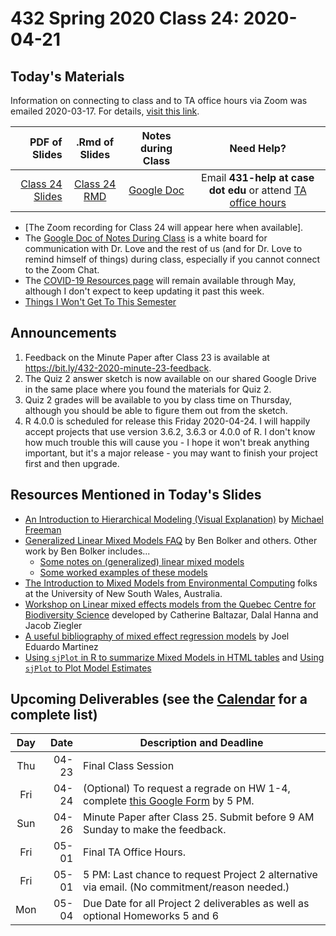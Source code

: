 # 432 Spring 2020 Class 24: 2020-04-21

## Today's Materials

Information on connecting to class and to TA office hours via Zoom was emailed 2020-03-17. For details, [visit this link](https://github.com/THOMASELOVE/2020-432/blob/master/zoom.md). 

PDF of Slides | .Rmd of Slides | Notes during Class | Need Help? 
------------: | :------------------: | :---------------------------: | :------------------------:
[Class 24 Slides](https://github.com/THOMASELOVE/2020-432/blob/master/classes/class24/432_2020_slides24.pdf) | [Class 24 RMD](https://github.com/THOMASELOVE/2020-432/blob/master/classes/class24/432_2020_slides24.Rmd) | [Google Doc](https://docs.google.com/document/d/1VpnXK654mVLJKMnbxMyhvLSEaOwyZhO2itaMf1a3N4U/edit?usp=sharing) | Email **431-help at case dot edu** or attend [TA office hours](https://github.com/THOMASELOVE/2020-432/blob/master/calendar.md#ta-office-hours)

- [The Zoom recording for Class 24 will appear here when available].
- The [Google Doc of Notes During Class](https://docs.google.com/document/d/1VpnXK654mVLJKMnbxMyhvLSEaOwyZhO2itaMf1a3N4U/edit?usp=sharing) is a white board for communication with Dr. Love and the rest of us (and for Dr. Love to remind himself of things) during class, especially if you cannot connect to the Zoom Chat.
- The [COVID-19 Resources page](https://github.com/THOMASELOVE/2020-432/blob/master/covid19resources.md) will remain available through May, although I don't expect to keep updating it past this week.
- [Things I Won't Get To This Semester](https://github.com/THOMASELOVE/2020-432/blob/master/not_this_semester.md)

## Announcements

1. Feedback on the Minute Paper after Class 23 is available at https://bit.ly/432-2020-minute-23-feedback.
2. The Quiz 2 answer sketch is now available on our shared Google Drive in the same place where you found the materials for Quiz 2.
3. Quiz 2 grades will be available to you by class time on Thursday, although you should be able to figure them out from the sketch.
4. R 4.0.0 is scheduled for release this Friday 2020-04-24. I will happily accept projects that use version 3.6.2, 3.6.3 or 4.0.0 of R. I don't know how much trouble this will cause you - I hope it won't break anything important, but it's a major release - you may want to finish your project first and then upgrade.

## Resources Mentioned in Today's Slides

- [An Introduction to Hierarchical Modeling (Visual Explanation)](http://mfviz.com/hierarchical-models/) by [Michael Freeman](http://mfviz.com/)
- [Generalized Linear Mixed Models FAQ](https://bbolker.github.io/mixedmodels-misc/glmmFAQ.html) by Ben Bolker and others. Other work by Ben Bolker includes...
    - [Some notes on (generalized) linear mixed models](https://bbolker.github.io/morelia_2018/notes/glmm.html)
    - [Some worked examples of these models](https://bbolker.github.io/mixedmodels-misc/ecostats_chap.html)
- [The Introduction to Mixed Models from Environmental Computing](http://environmentalcomputing.net/mixed-models/) folks at the University of New South Wales, Australia.
- [Workshop on Linear mixed effects models from the Quebec Centre for Biodiversity Science](https://wiki.qcbs.ca/r_workshop6) developed by Catherine Baltazar, Dalal Hanna and Jacob Ziegler
- [A useful bibliography of mixed effect regression models](https://joelemartinez.com/2015/07/14/mixed-effect-models/) by Joel Eduardo Martinez
- [Using `sjPlot` in R to summarize Mixed Models in HTML tables](https://strengejacke.github.io/sjPlot/articles/tab_mixed.html) and [Using `sjPlot` to Plot Model Estimates](https://strengejacke.github.io/sjPlot/articles/plot_model_estimates.html)

## Upcoming Deliverables (see the [Calendar](https://github.com/THOMASELOVE/2020-432/blob/master/calendar.md) for a complete list)

Day | Date  | Description and Deadline
:--: | ----: | ----------------------------------------------------------------------------------------------
Thu | 04-23 | Final Class Session
Fri | 04-24 | (Optional) To request a regrade on HW 1-4, complete [this Google Form](http://bit.ly/432-2020-homework-regrade-requests) by 5 PM.
Sun | 04-26 | Minute Paper after Class 25. Submit before 9 AM Sunday to make the feedback.
Fri | 05-01 | Final TA Office Hours. 
Fri | 05-01 | 5 PM: Last chance to request Project 2 alternative via email. (No commitment/reason needed.)
Mon | 05-04 | Due Date for all Project 2 deliverables as well as optional Homeworks 5 and 6

